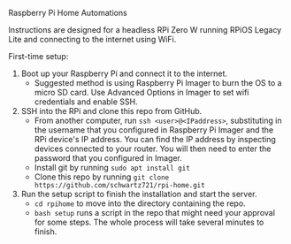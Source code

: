 Raspberry Pi Home Automations

Instructions are designed for a headless RPi Zero W running RPiOS Legacy Lite and connecting to the internet using WiFi.

First-time setup:
1. Boot up your Raspberry Pi and connect it to the internet.
    - Suggested method is using Raspberry Pi Imager to burn the OS to a micro SD card. Use Advanced Options in Imager to set wifi credentials and enable SSH.
2. SSH into the RPi and clone this repo from GitHub.
    - From another computer, run `ssh <user>@<IPaddress>`, substituting in the username that you configured in Raspberry Pi Imager and the RPi device's IP address. You can find the IP address by inspecting devices connected to your router. You will then need to enter the password that you configured in Imager.
    - Install git by running `sudo apt install git`
    - Clone this repo by running `git clone https://github.com/schwartz721/rpi-home.git`
3. Run the setup script to finish the installation and start the server.
    - `cd rpihome` to move into the directory containing the repo.
    - `bash setup` runs a script in the repo that might need your approval for some steps. The whole process will take several minutes to finish.
